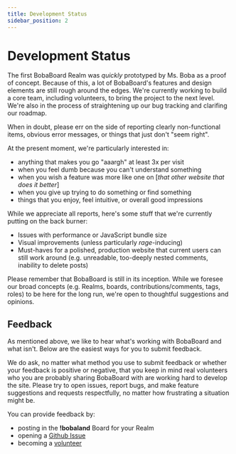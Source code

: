 ```yaml
---
title: Development Status
sidebar_position: 2
---
```


# Development Status
The first BobaBoard Realm was *quickly* prototyped by Ms. Boba as a proof of concept. Because of this, a lot of BobaBoard's features and design elements are still rough around the edges. We're currently working to build a core team, including volunteers, to bring the project to the next level. We're also in the process of straightening up our bug tracking and clarifing our roadmap.

When in doubt, please err on the side of reporting clearly non-functional items, obvious error messages, or things that just don't "seem right". 

At the present moment, we're particularly interested in:
- anything that makes you go "aaargh" at least 3x per visit
- when you feel dumb because you can't understand something
- when you wish a feature was more like one on [*that other website that does it better*]
- when you give up trying to do something or find something
- things that you enjoy, feel intuitive, or overall good impressions

While we appreciate all reports, here's some stuff that we're currently putting on the back burner:
- Issues with performance or JavaScript bundle size
- Visual improvements (unless particularly *rage*-inducing)
- Must-haves for a polished, production website that current users can still work around (e.g. unreadable, too-deeply nested comments, inability to delete posts)

Please remember that BobaBoard is still in its inception. While we foresee our broad concepts (e.g. Realms, boards, contributions/comments, tags,  roles) to be here for the long run, we're open to thoughtful suggestions and opinions.

## Feedback
As mentioned above, we like to hear what's working with BobaBoard and what isn't. Below are the easiest ways for you to submit feedback.

We do ask, no matter what method you use to submit feedback or whether your feedback is positive or negative, that you keep in mind real volunteers who you are probably sharing BobaBoard with are working hard to develop the site. Please try to open issues, report bugs, and make feature suggestions and requests respectfully, no matter how frustrating a situation might be.

You can provide feedback by:

- posting in the **!bobaland** Board for your Realm
- opening a [Github Issue](https://github.com/BobaBoard/issues/issues)
- becoming a [volunteer](/docs/volunteering)